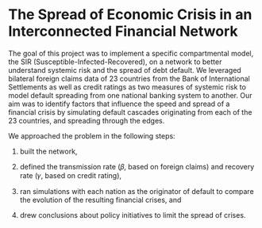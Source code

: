 # The Spread of Economic Crisis in an Interconnected Financial Network

The goal of this project was to implement a specific compartmental model, the SIR (Susceptible-Infected-Recovered), on a network to better understand systemic risk and the spread of debt default. We leveraged bilateral foreign claims data of 23 countries from the Bank of International Settlements as well as credit ratings as two measures of systemic risk to model default spreading from one national banking system to another. Our aim was to identify factors that influence the speed and spread of a financial crisis by simulating default cascades originating from each of the 23 countries, and spreading through the edges.


We approached the problem in the following steps:
1) built the network,

2) defined the transmission rate (𝛽, based on foreign claims) and recovery rate (𝛾, based on
credit rating),

3) ran simulations with each nation as the originator of default to compare the evolution of the
resulting financial crises, and

4) drew conclusions about policy initiatives to limit the spread of crises.
